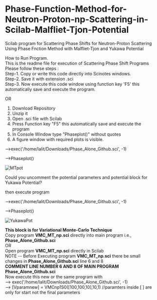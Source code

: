 # Phase-Function-Method-for-Neutron-Proton-np-Scattering-in-Scilab-Malfliet-Tjon-Potential
Scilab program for Scattering Phase Shifts for Neutron-Proton Scattering Using Phase Fnction Method with Malfliet-Tjon and Yukawa Potential

How to Run Program.                                                                                                                                         
This is the readme file for execution of Scattering Phase Shift Programs                                                        
Please follow these steps :                                                                                                                                
Step-1. Copy or write this code directly into Scinotes windows.                                                                       
Step-2. Save it with extension .sci                                                                                                                    
Step-3. Now execute this code window using function key 'F5' this automatically save and execute the program.                                                                                                                                            

OR
1. Download Repository 
2. Unzip it 
3. Open .sci file with Scilab 					
4. Press Function key "F5" this automatically save and execute the program
5. In Console Window type "Phaseplot()" without quotes
6. A figure window with required plots is visible.

-->exec('/home/lalit/Downloads/Phase_Alone_Github.sci', -1)

-->Phaseplot()

![MTpot](https://user-images.githubusercontent.com/83568077/223094812-37730756-b61d-4a8e-97bb-f1a4c6fdafa8.png)

Could you uncomment the potential parameters and potential block for Yukawa Potential?

then execute program 

-->exec('/home/lalit/Downloads/Phase_Alone_Github.sci', -1)

-->Phaseplot()

![YukawaPot](https://user-images.githubusercontent.com/83568077/223094802-e04d0a97-038f-4822-bb55-3e811f540cfe.png)

**This block is for Variational Monte-Carlo Technique**  
Copy program **VMC_MT_np.sci** directly into main program i.e., **Phase_Alone_Github.sci**  
OR  
Open program **VMC_MT_np.sci** directly in Scilab  
NOTE -- Before Executing program **VMC_MT_np.sci** there be small changes in **Phase_Alone_Github.sci** line 6 and 8  
**COMMENT LINE NUMBER 6 AND 8 OF MAIN PROGRAM Phase_Alone_Github.sci**  
Now execute this new or the same program with   
--> exec('/home/lalit/Downloads/Phase_Alone_Github.sci', -1)  
--> [Vparamnew] = VMCnp1S0([100,100,10],10,1) //paramters inside [ ] are only for start not the final parameters  
